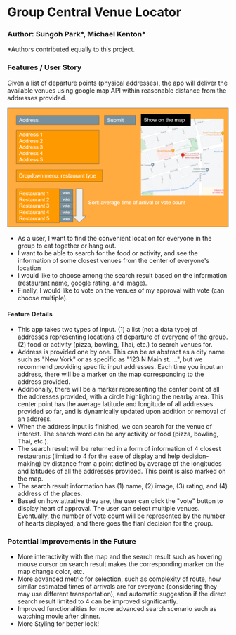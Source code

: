 # Group Central Venue Locator #

### Author: Sungoh Park*, Michael Kenton*
*Authors contributed equally to this project.

### Features / User Story ###
Given a list of departure points (physical addresses), the app will deliver the available venues using google map API within reasonable distance from the addresses provided.

![Example](https://github.com/mkenton/Mod1-Project-Venue-Finder/blob/main/example.PNG)

* As a user, I want to find the convenient location for everyone in the group to eat together or hang out. 
* I want to be able to search for the food or activity, and see the information of some closest venues from the center of everyone's location
* I would like to choose among the search result based on the information (restaurant name, google rating, and image).
* Finally, I would like to vote on the venues of my approval with vote (can choose multiple).


#### Feature Details ####
* This app takes two types of input. (1) a list (not a data type) of addresses representing locations of departure of everyone of the group. (2) food or activity (pizza, bowling, Thai, etc.) to search venues for.
* Address is provided one by one. This can be as abstract as a city name such as "New York" or as specific as "123 N Main st. ...", but we recommend providing specific input addresses. Each time you input an address, there will be a marker on the map corresponding to the address provided. 
* Additionally, there will be a marker representing the center point of all the addresses provided, with a circle highlighting the nearby area. This center point has the average latitude and longitude of all addresses provided so far, and is dynamically updated upon addition or removal of an address.
* When the address input is finished, we can search for the venue of interest. The search word can be any activity or food (pizza, bowling, Thai, etc.).
* The search result will be returned in a form of information of 4 closest restaurants (limited to 4 for the ease of display and help decision-making) by distance from a point defined by average of the longitudes and latitudes of all the addresses provided. This point is also marked on the map.
* The search result information has (1) name, (2) image, (3) rating, and (4) address of the places. 
* Based on how attrative they are, the user can click the "vote" button to display heart of approval. The user can select multiple venues. Eventually, the number of vote count will be represented by the number of hearts displayed, and there goes the fianl decision for the group.


### Potential Improvements in the Future ###
* More interactivity with the map and the search result such as hovering mouse cursor on search result makes the corresponding marker on the map change color, etc.
* More advanced metric for selection, such as complexity of route, how similar estimated times of arrivals are for everyone (considering they may use different transportation), and automatic suggestion if the direct search result limited to 4 can be improved significantly. 
* Improved functionalities for more advanced search scenario such as watching movie after dinner.
* More Styling for better look!